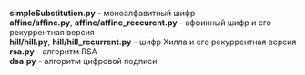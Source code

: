 <b>simpleSubstitution.py</b> - моноалфавитный шифр <br />
<b>affine/affine.py</b>, <b>affine/affine_reccurent.py</b> - аффинный шифр и его рекуррентная версия <br />
<b>hill/hill.py</b>, <b>hill/hill_recurrent.py</b> - шифр Хилла и его рекуррентная версия <br />
<b>rsa.py</b> - алгоритм RSA <br />
<b>dsa.py</b> - алгоритм цифровой подписи <br />
